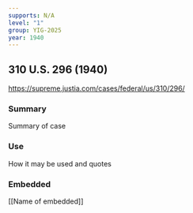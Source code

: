 ```yaml
---
supports: N/A
level: "1"
group: YIG-2025
year: 1940
---
```

## 310 U.S. 296 (1940)

https://supreme.justia.com/cases/federal/us/310/296/

### Summary

Summary of case

### Use

How it may be used and quotes

### Embedded

[[Name of embedded]]